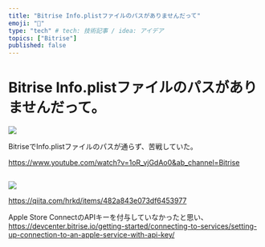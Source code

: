 ```yaml
---
title: "Bitrise Info.plistファイルのパスがありませんだって"
emoji: "🎃"
type: "tech" # tech: 技術記事 / idea: アイデア
topics: ["Bitrise"]
published: false
---
```


# Bitrise Info.plistファイルのパスがありませんだって。

![](https://storage.googleapis.com/zenn-user-upload/j12lnfsnckkmoch6yr1zsyzwc316)


BitriseでInfo.plistファイルのパスが通らず、苦戦していた。

https://www.youtube.com/watch?v=1oR_vjGdAo0&ab_channel=Bitrise



## 
![](https://storage.googleapis.com/zenn-user-upload/p37rsrccmc7ike6k318yknoyjnx8)

https://qiita.com/hrkd/items/482a843e073df6453977

Apple Store ConnectのAPIキーを付与していなかったと思い、
https://devcenter.bitrise.io/getting-started/connecting-to-services/setting-up-connection-to-an-apple-service-with-api-key/